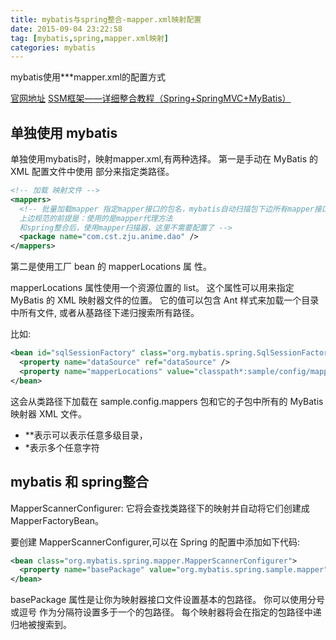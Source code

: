 ```yaml
---
title: mybatis与spring整合-mapper.xml映射配置
date: 2015-09-04 23:22:58
tag: [mybatis,spring,mapper.xml映射]
categories: mybatis
---
```

mybatis使用***mapper.xml的配置方式

<!--more-->

[官网地址](https://mybatis.github.io/spring/zh/getting-started.html)
[SSM框架——详细整合教程（Spring+SpringMVC+MyBatis）](http://blog.csdn.net/zhshulin/article/details/37956105)

## 单独使用 mybatis

单独使用mybatis时，映射mapper.xml,有两种选择。
第一是手动在 MyBatis 的 XML 配置文件中使用 <mappers> 部分来指定类路径。

```xml
<!-- 加载 映射文件 -->
<mappers>
  <!-- 批量加载mapper 指定mapper接口的包名，mybatis自动扫描包下边所有mapper接口进行加载
  上边规范的前提是：使用的是mapper代理方法
  和spring整合后，使用mapper扫描器，这里不需要配置了 -->
  <package name="com.cst.zju.anime.dao" />
</mappers>
```

第二是使用工厂 bean 的 mapperLocations 属 性。

mapperLocations 属性使用一个资源位置的 list。
这个属性可以用来指定 MyBatis 的 XML 映射器文件的位置。
它的值可以包含 Ant 样式来加载一个目录中所有文件, 或者从基路径下递归搜索所有路径。

比如:

```xml
<bean id="sqlSessionFactory" class="org.mybatis.spring.SqlSessionFactoryBean">
  <property name="dataSource" ref="dataSource" />
  <property name="mapperLocations" value="classpath*:sample/config/mappers/**/*.xml" />
</bean>
```
这会从类路径下加载在 sample.config.mappers 包和它的子包中所有的 MyBatis 映射器 XML 文件。

- \**表示可以表示任意多级目录，
- \*表示多个任意字符

## mybatis 和 spring整合

MapperScannerConfigurer: 它将会查找类路径下的映射并自动将它们创建成 MapperFactoryBean。

要创建 MapperScannerConfigurer,可以在 Spring 的配置中添加如下代码:

```xml
<bean class="org.mybatis.spring.mapper.MapperScannerConfigurer">
  <property name="basePackage" value="org.mybatis.spring.sample.mapper" />
</bean>
```

basePackage 属性是让你为映射器接口文件设置基本的包路径。
你可以使用分号或逗号 作为分隔符设置多于一个的包路径。
每个映射器将会在指定的包路径中递归地被搜索到。
